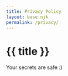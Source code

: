 ```yaml
---
title: Privacy Policy
layout: base.njk
permalink: /privacy/
---
```


# {{ title }}

Your secrets are safe :)
